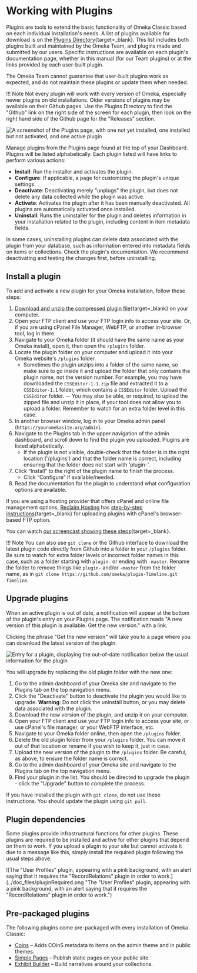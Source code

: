 # Working with Plugins

Plugins are tools to extend the basic functionality of Omeka Classic based on each individual installation's needs. A list of plugins available for download is on the [Plugins Directory](http://omeka.org/classic/plugins){target=_blank}. This list includes both plugins built and maintained by the Omeka Team, and plugins made and submitted by our users. Specific instructions are available on each plugin's documentation page, whether in this manual (for our Team plugins) or at the links provided by each user-built plugin.

The Omeka Team cannot guarantee that user-built plugins work as expected, and do not maintain these plugins or update them when needed. 

!!! Note
    Not every plugin will work with every version of Omeka, especially newer plugins on old installations. Older versions of plugins may be available on their Github pages. Use the Plugins Directory to find the "Github" link on the right side of the screen for each plugin, then look on the right hand side of the Github page for the "Releases" section. 

![A screenshot of the Plugins page, with one not yet installed, one installed but not activated, and one active plugin](../doc_files/Plugins.png "A screenshot of the Plugins page, with one not yet installed, one installed but not activated, and one active plugin")

Manage plugins from the Plugins page found at the top of your Dashboard. Plugins will be listed alphabetically. Each plugin listed will have links to perform various actions:

-   **Install**: Run the installer and activates the plugin.
-   **Configure**: If applicable, a page for customizing the plugin's unique settings. 
-   **Deactivate**: Deactivating merely "unplugs" the plugin, but does not delete any data collected while the plugin was active. 
-   **Activate**: Activates the plugin after it has been manually deactivated. All plugins are automatically activated once installed.
-   **Uninstall**: Runs the uninstaller for the plugin and deletes information in your installation related to the plugin, including content in item metadata fields.

In some cases, uninstalling plugins can delete data associated with the plugin from your database, such as information entered into metadata fields on items or collections. Check the plugin's documentation. We recommend deactivating and testing the changes first, before uninstalling. 

Install a plugin
-------------------
To add and activate a new plugin for your Omeka installation, follow these steps: 

1.  [Download and unzip the compressed plugin file](https://omeka.org/classic/plugins/){target=_blank} on your computer.
1.  Open your FTP client and use your FTP login info to access your site. Or, if you are using cPanel File Manager, WebFTP, or another in-browser tool, log in there.
1.  Navigate to your Omeka folder (it should have the same name as your Omeka install), open it, then open the `/plugins` folder.
1.  Locate the plugin folder on your computer and upload it into your Omeka website's `/plugins` folder. 
    - Sometimes the plugin unzips into a folder of the same name, so make sure to go inside it and upload the folder that only contains the plugin name, not the version number. For example, you may have downloaded the `CSSEditor-1.1.zip` file and extracted it to a `CSSEditor-1.1` folder, which contains a `CSSEditor` folder. Upload the `CSSEditor` folder. 
    -- You may also be able, or required, to upload the zipped file and unzip it in place, if your tool does not allow you to upload a folder. Remember to watch for an extra folder level in this case.
1.  In another browser window, log in to your Omeka admin panel (`https://youromekasite.org/admin`).
1.  Navigate to the Plugins tab in the upper navigation of the admin dashboard, and scroll down to find the plugin you uploaded. Plugins are listed alphabetically.
    - If the plugin is not visible, double-check that the folder is in the right location ('/plugins') and that the folder name is correct, including ensuring that the folder does not start with 'plugin-'.
1.  Click “Install” to the right of the plugin name to finish the process.
    - Click “Configure” if available/needed.
1. Read the documentation for the plugin to understand what configuration options are available.

If you are using a hosting provider that offers cPanel and online file management options, [Reclaim Hosting](../GettingStarted/Hosting_Suggestions.md) has [step-by-step instructions](https://support.reclaimhosting.com/hc/en-us/articles/1500005711142-Managing-Plugins-and-Themes-in-Omeka-and-Omeka-S){target=_blank} for uploading plugins with cPanel's browser-based FTP option.

You can watch [our screencast showing these steps](https://vimeo.com/153819886){target=_blank}. 

!!! Note
    You can also use `git clone` or the Github interface to download the latest plugin code directly from Github into a folder in your `/plugins` folder. Be sure to watch for extra folder levels or incorrect folder names in this case, such as a folder starting with `plugin-` or ending with `-master`. Rename the folder to remove things like `plugin-` and/or `-master` from the folder name, as in `git clone https://github.com/omeka/plugin-Timeline.git Timeline`. 

Upgrade plugins
-----------------
When an active plugin is out of date, a notification will appear at the bottom of the plugin's entry on your Plugins page. The notification reads "A new version of this plugin is available. Get the new version." with a link. 

Clicking the phrase "Get the new version" will take you to a page where you can download the latest version of the plugin. 

![Entry for a plugin, displaying the out-of-date notification below the usual information for the plugin](../doc_files/plugin_updatenotice.png "Entry for a plugin, displaying the out-of-date notification below the usual information for the plugin")

You will upgrade by replacing the old plugin folder with the new one: 

1. Go to the admin dashboard of your Omeka site and navigate to the Plugins tab on the top navigation menu.
1. Click the "Deactivate" button to deactivate the plugin you would like to upgrade. **Warning**: Do not click the uninstall button, or you may delete data associated with the plugin.
1. Download the new version of the plugin, and unzip it on your computer. 
1. Open your FTP client and use your FTP login info to access your site, or use cPanel's file manager, or your WebFTP interface, etc.
1. Navigate to your Omeka folder online, then open the `/plugins` folder.
1. Delete the old plugin folder from your `/plugins` folder. You can move it out of that location or rename if you wish to keep it, just in case.
1. Upload the new version of the plugin to the `/plugins` folder. Be careful, as above, to ensure the folder name is correct. 
1. Go to the admin dashboard of your Omeka site and navigate to the Plugins tab on the top navigation menu.
1. Find your plugin in the list. You should be directed to upgrade the plugin - click the "Upgrade" button to complete the process.

If you have installed the plugin with `git clone`, do not use these instructions. You should update the plugin using `git pull`. 

Plugin dependencies
----------------
Some plugins provide infrastructural functions for other plugins. These plugins are required to be installed and active for other plugins that depend on them to work. If you upload a plugin to your site but cannot activate it due to a message like this, simply install the required plugin following the usual steps above. 

![The "User Profiles" plugin, appearing with a pink background, with an alert saying that it requires the "RecordRelations" plugin in order to work.](../doc_files/pluginRequired.png "The "User Profiles" plugin, appearing with a pink background, with an alert saying that it requires the "RecordRelations" plugin in order to work.") 

Pre-packaged plugins
--------------------
The following plugins come pre-packaged with every installation of Omeka Classic: 

- [Coins](../Plugins/Coins.md) – Adds COinS metadata to items on the admin theme and in public themes.
- [Simple Pages](../Plugins/SimplePages.md) – Publish static pages on your public site.
- [Exhibit Builder](../Plugins/ExhibitBuilder.md) – Build narratives around your collections.
